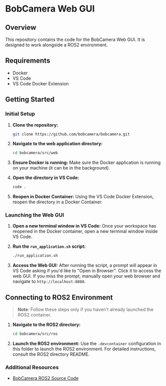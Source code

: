 # BobCamera Web GUI

## Overview

This repository contains the code for the BobCamera Web GUI. It is designed to work alongside a ROS2 environment.

## Requirements

- Docker
- VS Code
- VS Code Docker Extension

## Getting Started

### Initial Setup

1. **Clone the repository:**
    ```bash
    git clone https://github.com/bobcamera/bobcamera.git
    ```

2. **Navigate to the web application directory:**
    ```bash
    cd bobcamera/src/web
    ```

3. **Ensure Docker is running:**
    Make sure the Docker application is running on your machine (it can be in the background).

4. **Open the directory in VS Code:**
    ```bash
    code .
    ```

5. **Reopen in Docker Container:**
    Using the VS Code Docker Extension, reopen the directory in a Docker Container.

### Launching the Web GUI

1. **Open a new terminal window in VS Code:**
    Once your workspace has reopened in the Docker container, open a new terminal window inside VS Code.

2. **Run the `run_application.sh` script:**
    ```bash
    ./run_application.sh
    ```

3. **Access the Web GUI:**
    After running the script, a prompt will appear in VS Code asking if you'd like to "Open in Browser". Click it to access the web GUI. If you miss the prompt, manually open your web browser and navigate to `http://localhost:8080`.

## Connecting to ROS2 Environment

> **Note**: Follow these steps only if you haven't already launched the ROS2 container.

1. **Navigate to the ROS2 directory:**
    ```bash
    cd bobcamera/src/ros
    ```

2. **Launch the ROS2 environment:**
    Use the `.devcontainer` configuration in this folder to launch the ROS2 environment. For detailed instructions, consult the ROS2 directory README.

### Additional Resources

- [BobCamera ROS2 Source Code](https://github.com/bobcamera/bobcamera/tree/main/src/ros2)
